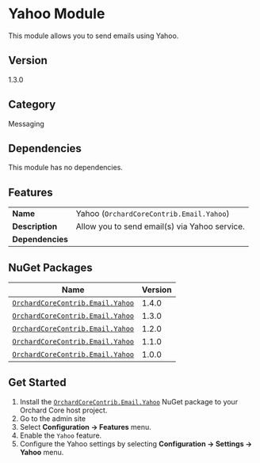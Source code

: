 # Yahoo Module

This module allows you to send emails using Yahoo.

## Version

1.3.0

## Category

Messaging

## Dependencies

This module has no dependencies.

## Features

|                  |                                               |
|------------------|-----------------------------------------------|
| **Name**         | Yahoo (`OrchardCoreContrib.Email.Yahoo`)      |
| **Description**  | Allow you to send email(s) via Yahoo service. |
| **Dependencies** |                                               |

## NuGet Packages

| Name                                                                                                    | Version |
|---------------------------------------------------------------------------------------------------------|---------|
| [`OrchardCoreContrib.Email.Yahoo`](https://www.nuget.org/packages/OrchardCoreContrib.Email.Yahoo/1.4.0) | 1.4.0   |
| [`OrchardCoreContrib.Email.Yahoo`](https://www.nuget.org/packages/OrchardCoreContrib.Email.Yahoo/1.3.0) | 1.3.0   |
| [`OrchardCoreContrib.Email.Yahoo`](https://www.nuget.org/packages/OrchardCoreContrib.Email.Yahoo/1.2.0) | 1.2.0   |
| [`OrchardCoreContrib.Email.Yahoo`](https://www.nuget.org/packages/OrchardCoreContrib.Email.Yahoo/1.1.0) | 1.1.0   |
| [`OrchardCoreContrib.Email.Yahoo`](https://www.nuget.org/packages/OrchardCoreContrib.Email.Yahoo/1.0.0) | 1.0.0   |

## Get Started

1. Install the [`OrchardCoreContrib.Email.Yahoo`](https://www.nuget.org/packages/OrchardCoreContrib.Email.Yahoo/) NuGet package to your Orchard Core host project.
2. Go to the admin site
3. Select **Configuration -> Features** menu.
4. Enable the `Yahoo` feature.
5. Configure the Yahoo settings by selecting **Configuration -> Settings -> Yahoo** menu.
